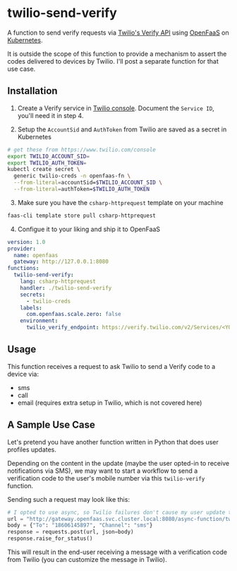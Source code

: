 # twilio-send-verify

A function to send verify requests via [Twilio's Verify API](https://www.twilio.com/docs/verify/api) using [OpenFaaS](https://www.openfaas.com/) on [Kubernetes](https://kubernetes.io/).

It is outside the scope of this function to provide a mechanism to assert the codes delivered to devices by Twilio. I'll post a separate function for that use case.

## Installation

1. Create a Verify service in [Twilio console](https://www.twilio.com/console/verify/services). Document the `Service ID`, you'll need it in step 4.

2. Setup the `AccountSid` and `AuthToken` from Twilio are saved as a secret in Kubernetes

```bash
# get these from https://www.twilio.com/console
export TWILIO_ACCOUNT_SID=
export TWILIO_AUTH_TOKEN=
kubectl create secret \
  generic twilio-creds -n openfaas-fn \
  --from-literal=accountSid=$TWILIO_ACCOUNT_SID \
  --from-literal=authToken=$TWILIO_AUTH_TOKEN
```

3. Make sure you have the `csharp-httprequest` template on your machine

```bash
faas-cli template store pull csharp-httprequest
```

4. Configue it to your liking and ship it to OpenFaaS

```yaml
version: 1.0
provider:
  name: openfaas
  gateway: http://127.0.0.1:8080
functions:
  twilio-send-verify:
    lang: csharp-httprequest
    handler: ./twilio-send-verify
    secrets:
      - twilio-creds
    labels:
      com.openfaas.scale.zero: false
    environment:
      twilio_verify_endpoint: https://verify.twilio.com/v2/Services/<YOUR_VERIFY_SERVICE_ID>/Verifications
```

## Usage

This function receives a request to ask Twilio to send a Verify code to a device via:

- sms
- call
- email (requires extra setup in Twilio, which is not covered here)

## A Sample Use Case

Let's pretend you have another function written in Python that does user profiles updates.

Depending on the content in the update (maybe the user opted-in to receive notifications via SMS), we may want to start a workflow to send a verification code to the user's mobile number via this `twilio-verify` function.

Sending such a request may look like this:

```python
# I opted to use async, so Twilio failures don't cause my user update to fail
url = "http://gateway.openfaas.svc.cluster.local:8080/async-function/twilio-send-verify.openfaas-fn"
body = {"To": "18606145897", "Channel": "sms"}
response = requests.post(url, json=body)
response.raise_for_status()
```

This will result in the end-user receiving a message with a verification code from Twilio (you can customize the message in Twilio).
